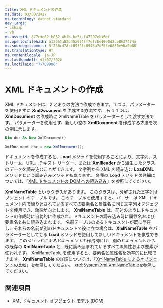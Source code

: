 ```yaml
---
title: XML ドキュメントの作成
ms.date: 03/30/2017
ms.technology: dotnet-standard
dev_langs:
- csharp
- vb
ms.assetid: 877e9c62-b082-4bfb-bc5b-f47297eb30ef
ms.openlocfilehash: a12555a02b45a964ff7efcbe00e0d2cb8637474a
ms.sourcegitcommit: 5f236cd78cf09593c8945a7d753e0850e96a0b80
ms.translationtype: HT
ms.contentlocale: ja-JP
ms.lasthandoff: 01/07/2020
ms.locfileid: "75709986"
---
```

# <a name="xml-document-creation"></a>XML ドキュメントの作成
XML ドキュメントは、2 とおりの方法で作成できます。 1 つは、パラメーターを使用せずに **XmlDocument** を作成する方法です。 もう 1 つは、**XmlDocument** の作成時に XmlNameTable をパラメーターとして渡す方法です。 パラメーターを使用せず、新しい空の **XmlDocument** を作成する方法を次の例に示します。  
  
```vb  
Dim doc As New XmlDocument()  
```  
  
```csharp  
XmlDocument doc = new XmlDocument();  
```  
  
 ドキュメントを作成すると、**Load** メソッドを使用することにより、文字列、ストリーム、URL、テキスト リーダー、または **XmlReader** から派生したクラスのデータを読み込むことができます。 文字列から XML を読み込む **LoadXML** メソッドという読み込みメソッドもあります。 各種の **Load** メソッドの詳細については、「[XML ドキュメントの DOM への読み込み](../../../../docs/standard/data/xml/reading-an-xml-document-into-the-dom.md)」を参照してください。  
  
 **XmlNameTable** というクラスがあります。 このクラスは、分解された文字列オブジェクトのテーブルです。 このテーブルを使用すると、パーサーは XML ドキュメント内で繰り返されているすべての要素名と属性名に同じ文字列オブジェクトを使用でき、効率が向上します。 **XmlNameTable** は、前述のようにドキュメントの作成時に自動的に作成され、ドキュメントの読み込み時に属性名および要素名と共に読み込まれます。 名前テーブルのあるドキュメントが既に存在し、それらの名前が別のドキュメントで役に立つ場合は、**XmlNameTable** をパラメーターとしてとる **Load** メソッドを使用して新しいドキュメントを作成できます。 このメソッドによるドキュメントの作成時には、別のドキュメントからの既存の **XmlNameTable** と、既に読み込まれているすべての属性および要素が使われます。 XmlNameTable を使用すると、要素名と属性名を効率的に比較できます。 **XmlNameTable** の詳細については、「[XmlNameTable によるオブジェクトの比較](../../../../docs/standard/data/xml/object-comparison-using-xmlnametable.md)」を参照してください。 <xref:System.Xml.XmlNameTable>を参照してください。  
  
## <a name="see-also"></a>関連項目

- [XML ドキュメント オブジェクト モデル (DOM)](../../../../docs/standard/data/xml/xml-document-object-model-dom.md)
